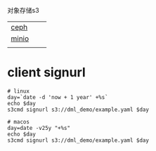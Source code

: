 对象存储s3

|                   |      |      |
| ----------------- | ---- | ---- |
| [ceph](ceph.md)   |      |      |
| [minio](minio.md) |      |      |
|                   |      |      |



# client signurl

```shell
# linux
day=`date -d 'now + 1 year' +%s`
echo $day
s3cmd signurl s3://dml_demo/example.yaml $day
```

```shell
# macos
day=date -v25y "+%s" 
echo $day
s3cmd signurl s3://dml_demo/example.yaml $day
```

